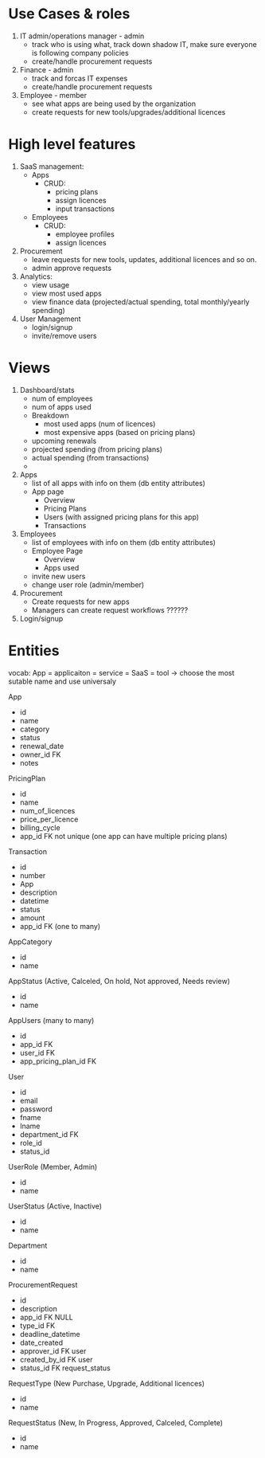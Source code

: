# Use Cases & roles

1. IT admin/operations manager - admin
    - track who is using what, track down shadow IT, make sure everyone is following company policies
    - create/handle procurement requests
2. Finance - admin
    - track and forcas IT expenses
    - create/handle procurement requests
3. Employee - member
    - see what apps are being used by the organization
    - create requests for new tools/upgrades/additional licences

# High level features

1. SaaS management:
    - Apps
        - CRUD:
            - pricing plans
            - assign licences
            - input transactions
    - Employees
        - CRUD:
            - employee profiles
            - assign licences
2. Procurement
    - leave requests for new tools, updates, additional licences and so on.
    - admin approve requests
3. Analytics:
    - view usage
    - view most used apps
    - view finance data (projected/actual spending, total monthly/yearly spending)
4. User Management
    - login/signup
    - invite/remove users


# Views
1. Dashboard/stats
    - num of employees
    - num of apps used
    - Breakdown
        - most used apps (num of licences)
        - most expensive apps (based on pricing plans)
    - upcoming renewals
    - projected spending (from pricing plans)
    - actual spending (from transactions)
    - 
2. Apps
    - list of all apps with info on them (db entity attributes)
    - App page
        - Overview
        - Pricing Plans
        - Users (with assigned pricing plans for this app)
        - Transactions
3. Employees
    - list of employees with info on them (db entity attributes)
    - Employee Page
        - Overview
        - Apps used
    - invite new users
    - change user role (admin/member)
4. Procurement
    - Create requests for new apps 
    - Managers can create request workflows ??????
5. Login/signup

# Entities

vocab: App = applicaiton = service = SaaS = tool -> choose the most sutable name and use universaly

App
- id
- name
- category
- status
- renewal_date
- owner_id FK
- notes

PricingPlan
- id
- name
- num_of_licences
- price_per_licence
- billing_cycle
- app_id FK not unique (one app can have multiple pricing plans)

Transaction
- id
- number
- App
- description
- datetime
- status
- amount
- app_id FK (one to many)

AppCategory
- id
- name

AppStatus (Active, Calceled, On hold, Not approved, Needs review)
- id
- name

AppUsers (many to many)
- id
- app_id FK
- user_id FK
- app_pricing_plan_id FK

User
- id
- email
- password
- fname
- lname
- department_id FK
- role_id
- status_id

UserRole (Member, Admin)
- id
- name

UserStatus (Active, Inactive)
- id
- name

Department
- id
- name

ProcurementRequest
- id
- description
- app_id FK NULL
- type_id FK
- deadline_datetime
- date_created
- approver_id FK user   
- created_by_id FK user
- status_id FK request_status

RequestType (New Purchase, Upgrade, Additional licences)
- id
- name

RequestStatus (New, In Progress, Approved, Calceled, Complete)
- id
- name